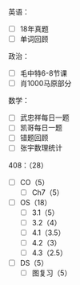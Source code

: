 
英语：
- [ ] 18年真题
- [ ] 单词回顾

政治：
- [ ] 毛中特6-8节课
- [ ] 肖1000马原部分

数学：
- [ ] 武忠祥每日一题
- [ ] 凯哥每日一题
- [ ] 错题回顾
- [ ] 张宇数理统计

408：（28）
- [ ] CO（5）
	- [ ] Ch7（5）
- [ ] OS（18）
	- [ ] 3.1（5）
	- [ ] 3.2（4）
	- [ ] 4.1（3.5）
	- [ ] 4.2（3）
	- [ ] 4.3（2.5）
- [ ] DS（5）
	- [ ] 图复习（5）